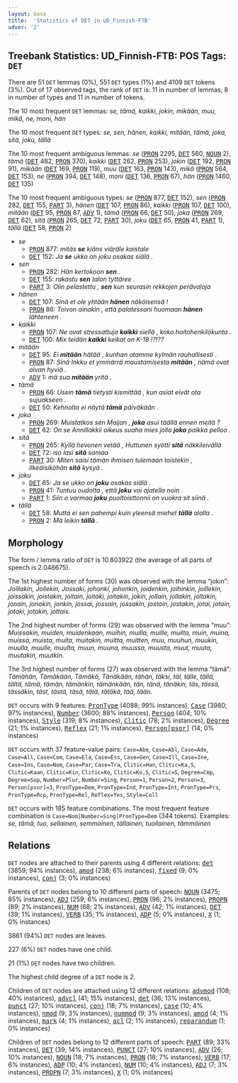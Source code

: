 ```yaml
---
layout: base
title:  'Statistics of DET in UD_Finnish-FTB'
udver: '2'
---
```


## Treebank Statistics: UD_Finnish-FTB: POS Tags: `DET`

There are 51 `DET` lemmas (0%), 551 `DET` types (1%) and 4109 `DET` tokens (3%).
Out of 17 observed tags, the rank of `DET` is: 11 in number of lemmas, 8 in number of types and 11 in number of tokens.

The 10 most frequent `DET` lemmas: <em>se, tämä, kaikki, jokin, mikään, muu, mikä, ne, moni, hän</em>

The 10 most frequent `DET` types:  <em>se, sen, hänen, kaikki, mitään, tämä, joka, sitä, joku, tällä</em>

The 10 most frequent ambiguous lemmas: <em>se</em> (<tt><a href="fi_ftb-pos-PRON.html">PRON</a></tt> 2295, <tt><a href="fi_ftb-pos-DET.html">DET</a></tt> 560, <tt><a href="fi_ftb-pos-NOUN.html">NOUN</a></tt> 2), <em>tämä</em> (<tt><a href="fi_ftb-pos-DET.html">DET</a></tt> 482, <tt><a href="fi_ftb-pos-PRON.html">PRON</a></tt> 370), <em>kaikki</em> (<tt><a href="fi_ftb-pos-DET.html">DET</a></tt> 262, <tt><a href="fi_ftb-pos-PRON.html">PRON</a></tt> 253), <em>jokin</em> (<tt><a href="fi_ftb-pos-DET.html">DET</a></tt> 192, <tt><a href="fi_ftb-pos-PRON.html">PRON</a></tt> 91), <em>mikään</em> (<tt><a href="fi_ftb-pos-DET.html">DET</a></tt> 169, <tt><a href="fi_ftb-pos-PRON.html">PRON</a></tt> 119), <em>muu</em> (<tt><a href="fi_ftb-pos-DET.html">DET</a></tt> 163, <tt><a href="fi_ftb-pos-PRON.html">PRON</a></tt> 143), <em>mikä</em> (<tt><a href="fi_ftb-pos-PRON.html">PRON</a></tt> 564, <tt><a href="fi_ftb-pos-DET.html">DET</a></tt> 153), <em>ne</em> (<tt><a href="fi_ftb-pos-PRON.html">PRON</a></tt> 394, <tt><a href="fi_ftb-pos-DET.html">DET</a></tt> 148), <em>moni</em> (<tt><a href="fi_ftb-pos-DET.html">DET</a></tt> 136, <tt><a href="fi_ftb-pos-PRON.html">PRON</a></tt> 67), <em>hän</em> (<tt><a href="fi_ftb-pos-PRON.html">PRON</a></tt> 1460, <tt><a href="fi_ftb-pos-DET.html">DET</a></tt> 135)

The 10 most frequent ambiguous types:  <em>se</em> (<tt><a href="fi_ftb-pos-PRON.html">PRON</a></tt> 877, <tt><a href="fi_ftb-pos-DET.html">DET</a></tt> 152), <em>sen</em> (<tt><a href="fi_ftb-pos-PRON.html">PRON</a></tt> 282, <tt><a href="fi_ftb-pos-DET.html">DET</a></tt> 155, <tt><a href="fi_ftb-pos-PART.html">PART</a></tt> 3), <em>hänen</em> (<tt><a href="fi_ftb-pos-DET.html">DET</a></tt> 107, <tt><a href="fi_ftb-pos-PRON.html">PRON</a></tt> 86), <em>kaikki</em> (<tt><a href="fi_ftb-pos-PRON.html">PRON</a></tt> 107, <tt><a href="fi_ftb-pos-DET.html">DET</a></tt> 100), <em>mitään</em> (<tt><a href="fi_ftb-pos-DET.html">DET</a></tt> 95, <tt><a href="fi_ftb-pos-PRON.html">PRON</a></tt> 87, <tt><a href="fi_ftb-pos-ADV.html">ADV</a></tt> 1), <em>tämä</em> (<tt><a href="fi_ftb-pos-PRON.html">PRON</a></tt> 66, <tt><a href="fi_ftb-pos-DET.html">DET</a></tt> 50), <em>joka</em> (<tt><a href="fi_ftb-pos-PRON.html">PRON</a></tt> 269, <tt><a href="fi_ftb-pos-DET.html">DET</a></tt> 62), <em>sitä</em> (<tt><a href="fi_ftb-pos-PRON.html">PRON</a></tt> 265, <tt><a href="fi_ftb-pos-DET.html">DET</a></tt> 72, <tt><a href="fi_ftb-pos-PART.html">PART</a></tt> 30), <em>joku</em> (<tt><a href="fi_ftb-pos-DET.html">DET</a></tt> 65, <tt><a href="fi_ftb-pos-PRON.html">PRON</a></tt> 41, <tt><a href="fi_ftb-pos-PART.html">PART</a></tt> 1), <em>tällä</em> (<tt><a href="fi_ftb-pos-DET.html">DET</a></tt> 58, <tt><a href="fi_ftb-pos-PRON.html">PRON</a></tt> 2)


* <em>se</em>
  * <tt><a href="fi_ftb-pos-PRON.html">PRON</a></tt> 877: <em>mitäs <b>se</b> kiäns viäräle kaistale</em>
  * <tt><a href="fi_ftb-pos-DET.html">DET</a></tt> 152: <em>Ja <b>se</b> ukko on joku osakas siälä .</em>
* <em>sen</em>
  * <tt><a href="fi_ftb-pos-PRON.html">PRON</a></tt> 282: <em>Hän kertokoon <b>sen</b> .</em>
  * <tt><a href="fi_ftb-pos-DET.html">DET</a></tt> 155: <em>rakastu <b>sen</b> talon tyttäree .</em>
  * <tt><a href="fi_ftb-pos-PART.html">PART</a></tt> 3: <em>Olin pelastettu , <b>sen</b> kun seurasin rekkojen perävaloja</em>
* <em>hänen</em>
  * <tt><a href="fi_ftb-pos-DET.html">DET</a></tt> 107: <em>Sinä et ole yhtään <b>hänen</b> näköisensä !</em>
  * <tt><a href="fi_ftb-pos-PRON.html">PRON</a></tt> 86: <em>Toivon ainakin , että palatessani huomaan <b>hänen</b> lähteneen .</em>
* <em>kaikki</em>
  * <tt><a href="fi_ftb-pos-PRON.html">PRON</a></tt> 107: <em>Ne ovat stressattuja <b>kaikki</b> siellä , koko hoitohenkilökunta .</em>
  * <tt><a href="fi_ftb-pos-DET.html">DET</a></tt> 100: <em>Mix teidän <b>kaikki</b> keikat on K-18 !?!??</em>
* <em>mitään</em>
  * <tt><a href="fi_ftb-pos-DET.html">DET</a></tt> 95: <em>Ei <b>mitään</b> hätää , kunhan otamme kylmän rauhallisesti .</em>
  * <tt><a href="fi_ftb-pos-PRON.html">PRON</a></tt> 87: <em>Sinä Inkku et ymmärrä maustamisesta <b>mitään</b> , nämä ovat aivan hyviä .</em>
  * <tt><a href="fi_ftb-pos-ADV.html">ADV</a></tt> 1: <em>mä sua <b>mitään</b> yritä .</em>
* <em>tämä</em>
  * <tt><a href="fi_ftb-pos-PRON.html">PRON</a></tt> 66: <em>Usein <b>tämä</b> tietysti kismittää , kun asiat eivät ota sujuakseen .</em>
  * <tt><a href="fi_ftb-pos-DET.html">DET</a></tt> 50: <em>Kehnolta ei näytä <b>tämä</b> päiväkään .</em>
* <em>joka</em>
  * <tt><a href="fi_ftb-pos-PRON.html">PRON</a></tt> 269: <em>Muistatkos sen Maijan , <b>joka</b> asui täällä ennen meitä ?</em>
  * <tt><a href="fi_ftb-pos-DET.html">DET</a></tt> 62: <em>On se Annillakkii oikeus suaha mies jolla <b>joka</b> paikka pelloo .</em>
* <em>sitä</em>
  * <tt><a href="fi_ftb-pos-PRON.html">PRON</a></tt> 265: <em>Kyllä hevonen vetää , Huttunen syötti <b>sitä</b> näkkileivällä</em>
  * <tt><a href="fi_ftb-pos-DET.html">DET</a></tt> 72: <em>iso lasi <b>sitä</b> samaa</em>
  * <tt><a href="fi_ftb-pos-PART.html">PART</a></tt> 30: <em>Miten saisi tämän ihmisen tulemaan toistekin , ilkeäisiköhän <b>sitä</b> kysyä .</em>
* <em>joku</em>
  * <tt><a href="fi_ftb-pos-DET.html">DET</a></tt> 65: <em>Ja se ukko on <b>joku</b> osakas siälä .</em>
  * <tt><a href="fi_ftb-pos-PRON.html">PRON</a></tt> 41: <em>Tuntuu oudolta , että <b>joku</b> voi ajatella noin .</em>
  * <tt><a href="fi_ftb-pos-PART.html">PART</a></tt> 1: <em>Siin o varmaa <b>joku</b> puoltoisttonnii on vuokra sit siinä .</em>
* <em>tällä</em>
  * <tt><a href="fi_ftb-pos-DET.html">DET</a></tt> 58: <em>Mutta ei sen pahempi kuin yleensä miehet <b>tällä</b> alalla .</em>
  * <tt><a href="fi_ftb-pos-PRON.html">PRON</a></tt> 2: <em>Mä leikin <b>tällä</b> .</em>

## Morphology

The form / lemma ratio of `DET` is 10.803922 (the average of all parts of speech is 2.048675).

The 1st highest number of forms (30) was observed with the lemma “jokin”: <em>Joillakin, Jollekin, Jossaki, johonki, johonkin, joidenkin, joihinkin, joillekin, joissakin, joistakin, joitain, joitaki, joitakin, jokin, jollain, jollakin, joltakin, jonain, jonakin, jonkin, jossai, jossain, jossakin, jostain, jostakin, jotai, jotain, jotaki, jotakin, jottais</em>.

The 2nd highest number of forms (29) was observed with the lemma “muu”: <em>Muissakin, muiden, muidenkaan, muihin, muilla, muille, muilta, muin, muina, muissa, muista, muita, muitakin, muitta, muitten, muu, muuhun, muukin, muulla, muulle, muulta, muun, muuna, muussa, muusta, muut, muuta, muutakin, muutkin</em>.

The 3rd highest number of forms (27) was observed with the lemma “tämä”: <em>Tämähän, Tämäkään, Tämäkö, Tänäkään, tähän, täksi, täl, tälle, tällä, tältä, tämä, tämän, tämänkin, tämänkään, tän, tänä, tänäkin, täs, tässä, tässäkin, täst, tästä, täsä, tätä, tätäkä, tää, tään</em>.

`DET` occurs with 9 features: <tt><a href="fi_ftb-feat-PronType.html">PronType</a></tt> (4088; 99% instances), <tt><a href="fi_ftb-feat-Case.html">Case</a></tt> (3980; 97% instances), <tt><a href="fi_ftb-feat-Number.html">Number</a></tt> (3600; 88% instances), <tt><a href="fi_ftb-feat-Person.html">Person</a></tt> (404; 10% instances), <tt><a href="fi_ftb-feat-Style.html">Style</a></tt> (319; 8% instances), <tt><a href="fi_ftb-feat-Clitic.html">Clitic</a></tt> (78; 2% instances), <tt><a href="fi_ftb-feat-Degree.html">Degree</a></tt> (21; 1% instances), <tt><a href="fi_ftb-feat-Reflex.html">Reflex</a></tt> (21; 1% instances), <tt><a href="fi_ftb-feat-Person-psor.html">Person[psor]</a></tt> (14; 0% instances)

`DET` occurs with 37 feature-value pairs: `Case=Abe`, `Case=Abl`, `Case=Ade`, `Case=All`, `Case=Com`, `Case=Ela`, `Case=Ess`, `Case=Gen`, `Case=Ill`, `Case=Ine`, `Case=Ins`, `Case=Nom`, `Case=Par`, `Case=Tra`, `Clitic=Han`, `Clitic=Ka,S`, `Clitic=Kaan`, `Clitic=Kin`, `Clitic=Ko`, `Clitic=Ko,S`, `Clitic=S`, `Degree=Cmp`, `Degree=Sup`, `Number=Plur`, `Number=Sing`, `Person=1`, `Person=2`, `Person=3`, `Person[psor]=3`, `PronType=Dem`, `PronType=Ind`, `PronType=Int`, `PronType=Prs`, `PronType=Rcp`, `PronType=Rel`, `Reflex=Yes`, `Style=Coll`

`DET` occurs with 185 feature combinations.
The most frequent feature combination is `Case=Nom|Number=Sing|PronType=Dem` (344 tokens).
Examples: <em>se, tämä, tuo, sellainen, semmoinen, tällainen, tuollainen, tämmöinen</em>


## Relations

`DET` nodes are attached to their parents using 4 different relations: <tt><a href="fi_ftb-dep-det.html">det</a></tt> (3859; 94% instances), <tt><a href="fi_ftb-dep-amod.html">amod</a></tt> (238; 6% instances), <tt><a href="fi_ftb-dep-fixed.html">fixed</a></tt> (9; 0% instances), <tt><a href="fi_ftb-dep-conj.html">conj</a></tt> (3; 0% instances)

Parents of `DET` nodes belong to 10 different parts of speech: <tt><a href="fi_ftb-pos-NOUN.html">NOUN</a></tt> (3475; 85% instances), <tt><a href="fi_ftb-pos-ADJ.html">ADJ</a></tt> (259; 6% instances), <tt><a href="fi_ftb-pos-PRON.html">PRON</a></tt> (96; 2% instances), <tt><a href="fi_ftb-pos-PROPN.html">PROPN</a></tt> (89; 2% instances), <tt><a href="fi_ftb-pos-NUM.html">NUM</a></tt> (68; 2% instances), <tt><a href="fi_ftb-pos-ADV.html">ADV</a></tt> (42; 1% instances), <tt><a href="fi_ftb-pos-DET.html">DET</a></tt> (39; 1% instances), <tt><a href="fi_ftb-pos-VERB.html">VERB</a></tt> (35; 1% instances), <tt><a href="fi_ftb-pos-ADP.html">ADP</a></tt> (5; 0% instances), <tt><a href="fi_ftb-pos-X.html">X</a></tt> (1; 0% instances)

3861 (94%) `DET` nodes are leaves.

227 (6%) `DET` nodes have one child.

21 (1%) `DET` nodes have two children.

The highest child degree of a `DET` node is 2.

Children of `DET` nodes are attached using 12 different relations: <tt><a href="fi_ftb-dep-advmod.html">advmod</a></tt> (108; 40% instances), <tt><a href="fi_ftb-dep-advcl.html">advcl</a></tt> (41; 15% instances), <tt><a href="fi_ftb-dep-det.html">det</a></tt> (36; 13% instances), <tt><a href="fi_ftb-dep-punct.html">punct</a></tt> (27; 10% instances), <tt><a href="fi_ftb-dep-conj.html">conj</a></tt> (18; 7% instances), <tt><a href="fi_ftb-dep-case.html">case</a></tt> (10; 4% instances), <tt><a href="fi_ftb-dep-nmod.html">nmod</a></tt> (9; 3% instances), <tt><a href="fi_ftb-dep-nummod.html">nummod</a></tt> (9; 3% instances), <tt><a href="fi_ftb-dep-amod.html">amod</a></tt> (4; 1% instances), <tt><a href="fi_ftb-dep-mark.html">mark</a></tt> (4; 1% instances), <tt><a href="fi_ftb-dep-acl.html">acl</a></tt> (2; 1% instances), <tt><a href="fi_ftb-dep-reparandum.html">reparandum</a></tt> (1; 0% instances)

Children of `DET` nodes belong to 12 different parts of speech: <tt><a href="fi_ftb-pos-PART.html">PART</a></tt> (89; 33% instances), <tt><a href="fi_ftb-pos-DET.html">DET</a></tt> (39; 14% instances), <tt><a href="fi_ftb-pos-PUNCT.html">PUNCT</a></tt> (27; 10% instances), <tt><a href="fi_ftb-pos-ADV.html">ADV</a></tt> (26; 10% instances), <tt><a href="fi_ftb-pos-NOUN.html">NOUN</a></tt> (18; 7% instances), <tt><a href="fi_ftb-pos-PRON.html">PRON</a></tt> (18; 7% instances), <tt><a href="fi_ftb-pos-VERB.html">VERB</a></tt> (17; 6% instances), <tt><a href="fi_ftb-pos-ADP.html">ADP</a></tt> (10; 4% instances), <tt><a href="fi_ftb-pos-NUM.html">NUM</a></tt> (10; 4% instances), <tt><a href="fi_ftb-pos-ADJ.html">ADJ</a></tt> (7; 3% instances), <tt><a href="fi_ftb-pos-PROPN.html">PROPN</a></tt> (7; 3% instances), <tt><a href="fi_ftb-pos-X.html">X</a></tt> (1; 0% instances)

